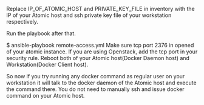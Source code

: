 Replace IP_OF_ATOMIC_HOST and PRIVATE_KEY_FILE in inventory with the IP of your Atomic host and ssh private key file of your workstation respectively.

Run the playbook after that.

$ ansible-playbook remote-access.yml
Make sure tcp port 2376 in opened of your atomic instance. If you are using Openstack, add the tcp port in your security rule. Reboot both of your Atomic host(Docker Daemon host) and Workstation(Docker Client host).

So now if you try running any docker command as regular user on your workstation it will talk to the docker daemon of the Atomic host and execute the command there. You do not need to manually ssh and issue docker command on your Atomic host.